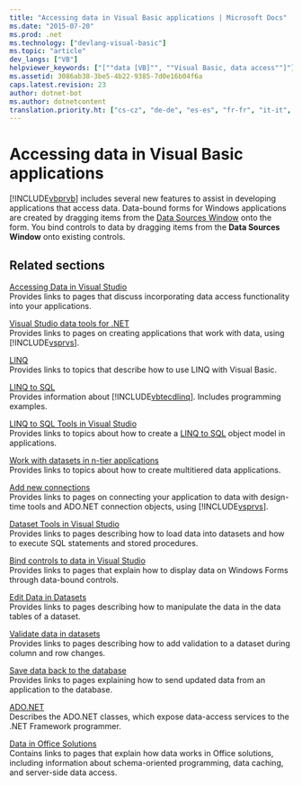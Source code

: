 ```yaml
---
title: "Accessing data in Visual Basic applications | Microsoft Docs"
ms.date: "2015-07-20"
ms.prod: .net
ms.technology: ["devlang-visual-basic"]
ms.topic: "article"
dev_langs: ["VB"]
helpviewer_keywords: ["[""data [VB]"", ""Visual Basic, data access""]"]
ms.assetid: 3086ab38-3be5-4b22-9385-7d0e16b04f6a
caps.latest.revision: 23
author: dotnet-bot
ms.author: dotnetcontent
translation.priority.ht: ["cs-cz", "de-de", "es-es", "fr-fr", "it-it", "ja-jp", "ko-kr", "pl-pl", "pt-br", "ru-ru", "tr-tr", "zh-cn", "zh-tw"]
---
```

# Accessing data in Visual Basic applications
[!INCLUDE[vbprvb](~/includes/vbprvb-md.md)] includes several new features to assist in developing applications that access data. Data-bound forms for Windows applications are created by dragging items from the [Data Sources Window](https://docs.microsoft.com/visualstudio/data-tools/add-new-data-sources) onto the form. You bind controls to data by dragging items from the **Data Sources Window** onto existing controls.  
  
## Related sections  
 [Accessing Data in Visual Studio](https://docs.microsoft.com/visualstudio/data-tools/)  
 Provides links to pages that discuss incorporating data access functionality into your applications.

 [Visual Studio data tools for .NET](https://docs.microsoft.com/visualstudio/data-tools/visual-studio-data-tools-for-dotnet)  
 Provides links to pages on creating applications that work with data, using [!INCLUDE[vsprvs](~/includes/vsprvs-md.md)].  
  
 [LINQ](../../visual-basic/programming-guide/language-features/linq/index.md)  
 Provides links to topics that describe how to use LINQ with Visual Basic.  
  
 [LINQ to SQL](https://msdn.microsoft.com/library/bb386976)  
 Provides information about [!INCLUDE[vbtecdlinq](~/includes/vbtecdlinq-md.md)]. Includes programming examples.  
  
 [LINQ to SQL Tools in Visual Studio](https://docs.microsoft.com/visualstudio/data-tools/linq-to-sql-tools-in-visual-studio2)  
 Provides links to topics about how to create a [LINQ to SQL](https://msdn.microsoft.com/library/bb386976) object model in applications.  
  
 [Work with datasets in n-tier applications](https://docs.microsoft.com/visualstudio/data-tools/work-with-datasets-in-n-tier-applications)  
 Provides links to topics about how to create multitiered data applications.  
     
 [Add new connections](https://docs.microsoft.com/visualstudio/data-tools/add-new-connections)  
 Provides links to pages on connecting your application to data with design-time tools and ADO.NET connection objects, using [!INCLUDE[vsprvs](~/includes/vsprvs-md.md)].  

 [Dataset Tools in Visual Studio](https://docs.microsoft.com/visualstudio/data-tools/dataset-tools-in-visual-studio)  
 Provides links to pages describing how to load data into datasets and how to execute SQL statements and stored procedures.  
  
 [Bind controls to data in Visual Studio](https://docs.microsoft.com/visualstudio/data-tools/bind-controls-to-data-in-visual-studio)  
 Provides links to pages that explain how to display data on Windows Forms through data-bound controls.  
  
 [Edit Data in Datasets](https://docs.microsoft.com/visualstudio/data-tools/edit-data-in-datasets)  
 Provides links to pages describing how to manipulate the data in the data tables of a dataset.  
  
 [Validate data in datasets](https://docs.microsoft.com/visualstudio/data-tools/validate-data-in-datasets)  
 Provides links to pages describing how to add validation to a dataset during column and row changes.  
  
 [Save data back to the database](https://docs.microsoft.com/visualstudio/data-tools/save-data-back-to-the-database)  
 Provides links to pages explaining how to send updated data from an application to the database.  
  
 [ADO.NET](https://msdn.microsoft.com/library/e80y5yhx.aspx)  
 Describes the ADO.NET classes, which expose data-access services to the .NET Framework programmer.

 [Data in Office Solutions](https://msdn.microsoft.com/library/xx069ybh)  
 Contains links to pages that explain how data works in Office solutions, including information about schema-oriented programming, data caching, and server-side data access.
